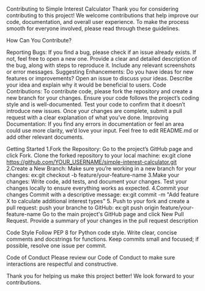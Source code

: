 Contributing to Simple Interest Calculator
Thank you for considering contributing to this project! 
We welcome contributions that help improve our code, documentation, and overall user experience. To make the process smooth for everyone involved, please read through these guidelines.

How Can You Contribute?

Reporting Bugs:
If you find a bug, please check if an issue already exists. If not, feel free to open a new one.
Provide a clear and detailed description of the bug, along with steps to reproduce it.
Include any relevant screenshots or error messages.
Suggesting Enhancements:
Do you have ideas for new features or improvements? Open an issue to discuss your ideas.
Describe your idea and explain why it would be beneficial to users.
Code Contributions:
To contribute code, please fork the repository and create a new branch for your changes.
Ensure your code follows the project’s coding style and is well-documented.
Test your code to confirm that it doesn’t introduce new issues.
Once your changes are complete, submit a pull request with a clear explanation of what you’ve done.
Improving Documentation:
If you find any errors in documentation or feel an area could use more clarity, we’d love your input.
Feel free to edit README.md or add other relevant documents.


Getting Started
1.Fork the Repository:
  Go to the project’s GitHub page and click Fork.
  Clone the forked repository to your local machine:
  ex:git clone https://github.com/YOUR_USERNAME/simple-interest-calculator.git
2.Create a New Branch:
  Make sure you’re working in a new branch for your changes:
  ex:git checkout -b feature/your-feature-name
3.Make your changes:
  Write code, add tests, and document your changes.
  Test your changes locally to ensure everything works as expected.
4.Commit your changes
  Commit with a descriptive message:
  ex:git commit -m "Add feature X to calculate additional interest types"
5. Push to your fork and create a pull request:
  push your branche to GitHub:
  ex:git push origin feature/your-feature-name
  Go to the main project's GitHub page and click New Pull Request.
  Provide a summary of your changes in the pull request description

  Code Style
  Follow PEP 8 for Python code style.
  Write clear, concise comments and docstrings for functions.
  Keep commits small and focused; if possible, resolve one issue per commit.

  Code of Conduct
  Please review our Code of Conduct to make sure interactions are respectful and constructive.

  Thank you for helping us make this project better! We look forward to your contributions.


  



